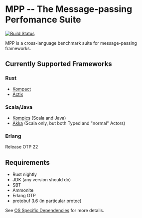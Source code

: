 MPP -- The Message-passing Perfomance Suite
===========================================
[![Build Status](https://travis-ci.com/kompics/kompicsbenches.svg?branch=master)](https://travis-ci.com/kompics/kompicsbenches)

MPP is a cross-language benchmark suite for message-passing frameworks.

Currently Supported Frameworks
------------------------------

### Rust

- [Kompact](https://crates.io/crates/kompact)
- [Actix](https://crates.io/crates/actix)

### Scala/Java

- [Kompics](http://kompics.sics.se) (Scala and Java)
- [Akka](http://akka.io) (Scala only, but both Typed and "normal" Actors)

### Erlang
Release OTP 22


Requirements
------------

- Rust nightly
- JDK (any version should do)
- SBT
- Ammonite
- Erlang OTP
- protobuf 3.6 (in particular protoc)

See [OS Specific Dependencies](OS_Specific_Dependencies.md) for more details.
